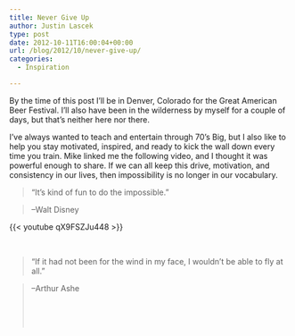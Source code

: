 ```yaml
---
title: Never Give Up
author: Justin Lascek
type: post
date: 2012-10-11T16:00:04+00:00
url: /blog/2012/10/never-give-up/
categories:
  - Inspiration

---
```

By the time of this post I&#8217;ll be in Denver, Colorado for the Great American Beer Festival. I&#8217;ll also have been in the wilderness by myself for a couple of days, but that&#8217;s neither here nor there.

I&#8217;ve always wanted to teach and entertain through 70&#8217;s Big, but I also like to help you stay motivated, inspired, and ready to kick the wall down every time you train. Mike linked me the following video, and I thought it was powerful enough to share. If we can all keep this drive, motivation, and consistency in our lives, then impossibility is no longer in our vocabulary.

> “It’s kind of fun to do the impossible.”
  
> &#8211;Walt Disney

{{< youtube qX9FSZJu448 >}}

&nbsp;

> “If it had not been for the wind in my face, I wouldn’t be able to fly at all.”
  
> &#8211;Arthur Ashe
> 
> &nbsp;
> 
> &nbsp;
